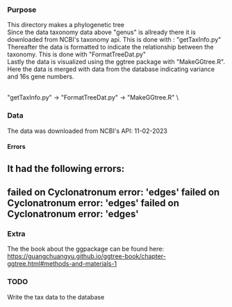 ### Purpose
This directory makes a phylogenetic tree \
Since the data taxonomy data above "genus" is allready there
it is downloaded from NCBI's taxonomy api. This is done with : "getTaxInfo.py" \
Thereafter the data is formatted to indicate the relationship between the taxonomy. This is done with "FormatTreeDat.py" \
Lastly the data is visualized using the ggtree package with "MakeGGtree.R". Here the data is merged with data from the database indicating variance and 16s gene numbers.

\
"getTaxInfo.py" -> "FormatTreeDat.py" -> "MakeGGtree.R"
\


### Data
The data was downloaded from NCBI's API:
11-02-2023

#### Errors
It had the following errors:
---
failed on Cyclonatronum error: 'edges'
failed on Cyclonatronum error: 'edges'
failed on Cyclonatronum error: 'edges'
---

### Extra
The the book about the ggpackage can be found here: https://guangchuangyu.github.io/ggtree-book/chapter-ggtree.html#methods-and-materials-1

### TODO
Write the tax data to the database

